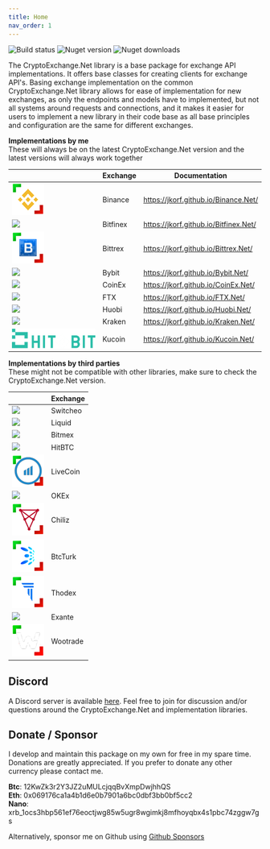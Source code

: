 ```yaml
---
title: Home
nav_order: 1
---
```


![Build status](https://travis-ci.com/JKorf/CryptoExchange.Net.svg?branch=master) ![Nuget version](https://img.shields.io/nuget/v/CryptoExchange.Net.svg)  ![Nuget downloads](https://img.shields.io/nuget/dt/CryptoExchange.Net.svg)

The CryptoExchange.Net library is a base package for exchange API implementations. It offers base classes for creating clients for exchange API's. Basing exchange implementation on the common CryptoExchange.Net library allows for ease of implementation for new exchanges, as only the endpoints and models have to implemented, but not all systems around requests and connections, and it makes it easier for users to implement a new library in their code base as all base principles and configuration are the same for different exchanges.

**Implementations by me**  
These will always be on the latest CryptoExchange.Net version and the latest versions will always work together  

||Exchange|Documentation|
|-|-|-|
|<a href="https://github.com/JKorf/Binance.Net"><img src="https://github.com/JKorf/Binance.Net/blob/master/Binance.Net/Icon/icon.png?raw=true"></a>|Binance|https://jkorf.github.io/Binance.Net/|
|<a href="https://github.com/JKorf/Bitfinex.Net"><img src="https://github.com/JKorf/Bitfinex.Net/blob/master/Bitfinex.Net/Icon/icon.png?raw=true"></a>|Bitfinex|https://jkorf.github.io/Bitfinex.Net/|
|<a href="https://github.com/JKorf/Bittrex.Net"><img src="https://github.com/JKorf/Bittrex.Net/blob/master/Bittrex.Net/Icon/icon.png?raw=true"></a>|Bittrex|https://jkorf.github.io/Bittrex.Net/|
|<a href="https://github.com/JKorf/Bybit.Net"><img src="https://github.com/JKorf/Bybit.Net/blob/main/ByBit.Net/Icon/icon.png?raw=true"></a>|Bybit|https://jkorf.github.io/Bybit.Net/|
|<a href="https://github.com/JKorf/CoinEx.Net"><img src="https://github.com/JKorf/CoinEx.Net/blob/master/CoinEx.Net/Icon/icon.png?raw=true"></a>|CoinEx|https://jkorf.github.io/CoinEx.Net/|
|<a href="https://github.com/JKorf/FTX.Net"><img src="https://github.com/JKorf/FTX.Net/blob/main/FTX.Net/Icon/icon.png?raw=true"></a>|FTX|https://jkorf.github.io/FTX.Net/|
|<a href="https://github.com/JKorf/Huobi.Net"><img src="https://github.com/JKorf/Huobi.Net/blob/master/Huobi.Net/Icon/icon.png?raw=true"></a>|Huobi|https://jkorf.github.io/Huobi.Net/|
|<a href="https://github.com/JKorf/Kraken.Net"><img src="https://github.com/JKorf/Kraken.Net/blob/master/Kraken.Net/Icon/icon.png?raw=true"></a>|Kraken|https://jkorf.github.io/Kraken.Net/|
|<a href="https://github.com/JKorf/Kucoin.Net"><img src="https://github.com/JKorf/Kucoin.Net/blob/master/Kucoin.Net/Icon/icon.png?raw=true"></a>|Kucoin|https://jkorf.github.io/Kucoin.Net/|

**Implementations by third parties**  
These might not be compatible with other libraries, make sure to check the CryptoExchange.Net version.  

||Exchange|
|-|-|
|<a href="https://github.com/Zaliro/Switcheo.Net"><img src="https://github.com/Zaliro/Switcheo.Net/blob/master/Resources/switcheo-coin.png?raw=true"></a>|Switcheo|
|<a href="https://github.com/ridicoulous/LiquidQuoine.Net"><img src="https://github.com/ridicoulous/LiquidQuoine.Net/blob/master/Resources/icon.png?raw=true"></a>|Liquid|
|<a href="https://github.com/ridicoulous/Bitmex.Net"><img src="https://github.com/ridicoulous/Bitmex.Net/blob/master/Bitmex.Net/Icon/icon.png?raw=true"></a>|Bitmex|
|<a href="https://github.com/intelligences/HitBTC.Net"><img src="https://github.com/intelligences/HitBTC.Net/blob/master/src/HitBTC.Net/Icon/icon.png?raw=true"></a>|HitBTC|
|<a href="https://github.com/EricGarnier/LiveCoin.Net"><img src="https://github.com/EricGarnier/LiveCoin.Net/blob/master/LiveCoin.Net/Icon/icon.png?raw=true"></a>|LiveCoin|
|<a href="https://github.com/burakoner/OKEx.Net"><img src="https://github.com/burakoner/OKEx.Net/blob/master/Okex.Net/Icon/icon.png?raw=true"></a>|OKEx|
|<a href="https://github.com/burakoner/Chiliz.Net"><img src="https://github.com/burakoner/Chiliz.Net/blob/master/Chiliz.Net/Icon/icon.png?raw=true"></a>|Chiliz|
|<a href="https://github.com/burakoner/BtcTurk.Net"><img src="https://github.com/burakoner/BtcTurk.Net/blob/master/BtcTurk.Net/Icon/icon.png?raw=true"></a>|BtcTurk|
|<a href="https://github.com/burakoner/Thodex.Net"><img src="https://github.com/burakoner/Thodex.Net/blob/master/Thodex.Net/Icon/icon.png?raw=true"></a>|Thodex|
|<a href="https://github.com/d-ugarov/Exante.Net"><img src="https://github.com/d-ugarov/Exante.Net/blob/master/Exante.Net/Icon/icon.png?raw=true"></a>|Exante|
|<a href="https://github.com/rodrigobelo/wootrade-dotnet"><img src="https://github.com/rodrigobelo/wootrade-dotnet/blob/main/wootrade-dotnet-icon.png?raw=true"></a>|Wootrade|

## Discord
A Discord server is available [here](https://discord.gg/MSpeEtSY8t). Feel free to join for discussion and/or questions around the CryptoExchange.Net and implementation libraries.

## Donate / Sponsor
I develop and maintain this package on my own for free in my spare time. Donations are greatly appreciated. If you prefer to donate any other currency please contact me.

**Btc**:  12KwZk3r2Y3JZ2uMULcjqqBvXmpDwjhhQS  
**Eth**:  0x069176ca1a4b1d6e0b7901a6bc0dbf3bb0bf5cc2  
**Nano**: xrb_1ocs3hbp561ef76eoctjwg85w5ugr8wgimkj8mfhoyqbx4s1pbc74zggw7gs  

Alternatively, sponsor me on Github using [Github Sponsors](https://github.com/sponsors/JKorf)  